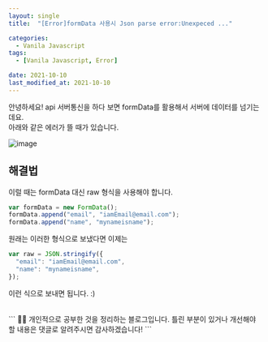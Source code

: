 ```yaml
---
layout: single
title:  "[Error]formData 사용시 Json parse error:Unexpeced ..."

categories:
  - Vanila Javascript
tags: 
  - [Vanila Javascript, Error]

date: 2021-10-10
last_modified_at: 2021-10-10
---
```


안녕하세요!
api 서버통신을 하다 보면 formData를 활용해서 서버에 데이터를 넘기는데요.         
아래와 같은 에러가 뜰 때가 있습니다.          

![image](https://user-images.githubusercontent.com/62782245/136663797-74ff3af8-c472-41b9-b4b5-c7e2daf49580.png)

## 해결법
이럴 때는 formData 대신 raw 형식을 사용해야 합니다.         
```javascript
var formData = new FormData();
formData.append("email", "iamEmail@email.com");
formData.append("name", "mynameisname");
```
원래는 이러한 형식으로 보냈다면 이제는         
```javascript
var raw = JSON.stringify({
  "email": "iamEmail@email.com",
  "name": "mynameisname",
});
```
이런 식으로 보내면 됩니다. :)         

<br />
```
    🤔🤔
  개인적으로 공부한 것을 정리하는 블로그입니다.
  틀린 부분이 있거나 개선해야 할 내용은 댓글로 알려주시면 감사하겠습니다!
```